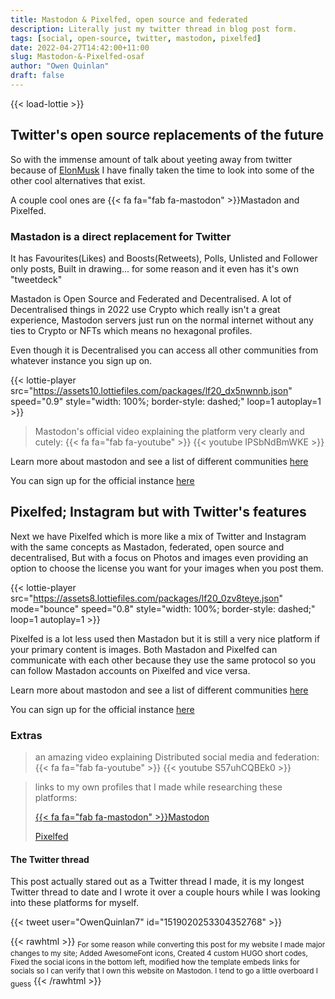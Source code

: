 ```yaml
---
title: Mastodon & Pixelfed, open source and federated
description: Literally just my twitter thread in blog post form.
tags: [social, open-source, twitter, mastodon, pixelfed]
date: 2022-04-27T14:42:00+11:00
slug: Mastodon-&-Pixelfed-osaf
author: "Owen Quinlan"
draft: false
---
```


{{< load-lottie >}}

## Twitter's open source replacements of the future

So with the immense amount of talk about yeeting away from twitter because of [ElonMusk](https://techcrunch.com/2022/04/25/twitter-accepts-elon-musks-43b-acquisition-offer/) I have finally taken the time to look into some of the other cool alternatives that exist.

A couple cool ones are {{< fa fa="fab fa-mastodon" >}}Mastadon and Pixelfed.

### Mastadon is a direct replacement for Twitter

It has Favourites(Likes) and Boosts(Retweets), Polls, Unlisted and Follower only posts, Built in drawing... for some reason and it even has it's own "tweetdeck"

Mastadon is Open Source and Federated and Decentralised.
A lot of Decentralised things in 2022 use Crypto which really isn't a great experience, Mastodon servers just run on the normal internet without any ties to Crypto or NFTs which means no hexagonal profiles.

Even though it is Decentralised you can access all other communities from whatever instance you sign up on.

{{< lottie-player src="https://assets10.lottiefiles.com/packages/lf20_dx5nwnnb.json" speed="0.9" style="width: 100%; border-style: dashed;" loop=1 autoplay=1 >}}

> Mastodon's official video explaining the platform very clearly and cutely: {{< fa fa="fab fa-youtube" >}}
{{< youtube IPSbNdBmWKE >}}

Learn more about mastodon and see a list of different communities [here](https://joinmastodon.org)

You can sign up for the official instance [here](https://mstdn.social)

## Pixelfed; Instagram but with Twitter's features

Next we have Pixelfed which is more like a mix of Twitter and Instagram with the same concepts as Mastadon, federated, open source and decentralised, But with a focus on Photos and images even providing an option to choose the license you want for your images when you post them.

{{< lottie-player src="https://assets8.lottiefiles.com/packages/lf20_0zv8teye.json" mode="bounce" speed="0.8" style="width: 100%; border-style: dashed;" loop=1 autoplay=1 >}}

Pixelfed is a lot less used then Mastadon but it is still a very nice platform if your primary content is images. Both Mastadon and Pixelfed can communicate with each other because they use the same protocol so you can follow Mastadon accounts on Pixelfed and vice versa.

Learn more about mastodon and see a list of different communities [here](https://pixelfed.org)

You can sign up for the official instance [here](https://pixelfed.social)

### Extras

> an amazing video explaining Distributed social media and federation: {{< fa fa="fab fa-youtube" >}}
{{< youtube S57uhCQBEk0 >}}

> links to my own profiles that I made while researching these platforms:
> 
> [{{< fa fa="fab fa-mastodon" >}}Mastodon](https://mstdn.social/@BuyMyMojo)
> 
> [Pixelfed](https://pixelfed.social/BuyMyMojo)

#### The Twitter thread

This post actually stared out as a Twitter thread I made, it is my longest Twitter thread to date and I wrote it over a couple hours while I was looking into these platforms for myself.

{{< tweet user="OwenQuinlan7" id="1519020253304352768" >}}

{{< rawhtml >}}
<sub>For some reason while converting this post for my website I made major changes to my site; Added AwesomeFont icons, Created 4 custom HUGO short codes, Fixed the social icons in the bottom left, modified how the template embeds links for socials so I can verify that I own this website on Mastodon. I tend to go a little overboard I guess</sub>
{{< /rawhtml >}}
